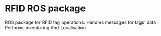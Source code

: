 # RFID ROS package

ROS package for RFID tag operations:
Handles messages for tags' data
Performs inventoring
And Localisation
